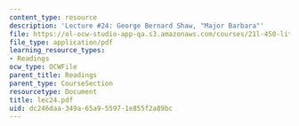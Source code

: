 ```yaml
---
content_type: resource
description: 'Lecture #24: George Bernard Shaw, "Major Barbara"'
file: https://ol-ocw-studio-app-qa.s3.amazonaws.com/courses/21l-450-literature-and-ethical-values-fall-2002/dc246daa349a65a955971e855f2a89bc_lec24.pdf
file_type: application/pdf
learning_resource_types:
- Readings
ocw_type: OCWFile
parent_title: Readings
parent_type: CourseSection
resourcetype: Document
title: lec24.pdf
uid: dc246daa-349a-65a9-5597-1e855f2a89bc
---
```

